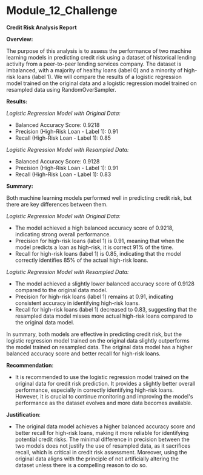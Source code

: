 # Module_12_Challenge
**Credit Risk Analysis Report**

**Overview:**

The purpose of this analysis is to assess the performance of two machine learning models in predicting credit risk using a dataset of historical lending activity from a peer-to-peer lending services company. The dataset is imbalanced, with a majority of healthy loans (label 0) and a minority of high-risk loans (label 1). We will compare the results of a logistic regression model trained on the original data and a logistic regression model trained on resampled data using RandomOverSampler.

**Results:**

*Logistic Regression Model with Original Data:*
- Balanced Accuracy Score: 0.9218
- Precision (High-Risk Loan - Label 1): 0.91
- Recall (High-Risk Loan - Label 1): 0.85

*Logistic Regression Model with Resampled Data:*
- Balanced Accuracy Score: 0.9128
- Precision (High-Risk Loan - Label 1): 0.91
- Recall (High-Risk Loan - Label 1): 0.83

**Summary:**

Both machine learning models performed well in predicting credit risk, but there are key differences between them.

*Logistic Regression Model with Original Data:*
- The model achieved a high balanced accuracy score of 0.9218, indicating strong overall performance.
- Precision for high-risk loans (label 1) is 0.91, meaning that when the model predicts a loan as high-risk, it is correct 91% of the time.
- Recall for high-risk loans (label 1) is 0.85, indicating that the model correctly identifies 85% of the actual high-risk loans.

*Logistic Regression Model with Resampled Data:*
- The model achieved a slightly lower balanced accuracy score of 0.9128 compared to the original data model.
- Precision for high-risk loans (label 1) remains at 0.91, indicating consistent accuracy in identifying high-risk loans.
- Recall for high-risk loans (label 1) decreased to 0.83, suggesting that the resampled data model misses more actual high-risk loans compared to the original data model.

In summary, both models are effective in predicting credit risk, but the logistic regression model trained on the original data slightly outperforms the model trained on resampled data. The original data model has a higher balanced accuracy score and better recall for high-risk loans. 

**Recommendation**:
- It is recommended to use the logistic regression model trained on the original data for credit risk prediction. It provides a slightly better overall performance, especially in correctly identifying high-risk loans. However, it is crucial to continue monitoring and improving the model's performance as the dataset evolves and more data becomes available.

**Justification**:
- The original data model achieves a higher balanced accuracy score and better recall for high-risk loans, making it more reliable for identifying potential credit risks. The minimal difference in precision between the two models does not justify the use of resampled data, as it sacrifices recall, which is critical in credit risk assessment. Moreover, using the original data aligns with the principle of not artificially altering the dataset unless there is a compelling reason to do so.
